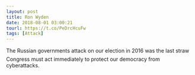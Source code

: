 ```yaml
---
layout: post
title: Ron Wyden
date: 2018-08-01 03:00:21
tourl: https://t.co/PeDrcHcuFw
tags: [Attack]
---
```

The Russian governments attack on our election in 2016 was the last straw  Congress must act immediately to protect our democracy from cyberattacks.